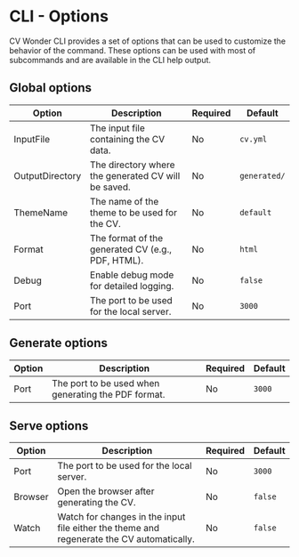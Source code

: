 # CLI - Options

CV Wonder CLI provides a set of options that can be used to customize the behavior of the command. These options can be used with most of subcommands and are available in the CLI help output.

## Global options

| Option | Description | Required | Default |
|--------|-------------|----------|---------|
| InputFile | The input file containing the CV data. | No | `cv.yml` |
| OutputDirectory | The directory where the generated CV will be saved. | No | `generated/` |
| ThemeName | The name of the theme to be used for the CV. | No | `default` |
| Format | The format of the generated CV (e.g., PDF, HTML). | No | `html` |
| Debug | Enable debug mode for detailed logging. | No | `false` |
| Port | The port to be used for the local server. | No | `3000` |

## Generate options

| Option | Description | Required | Default |
|--------|-------------|----------|---------|
| Port | The port to be used when generating the PDF format. | No | `3000` |

## Serve options

| Option | Description | Required | Default |
|--------|-------------|----------|---------|
| Port | The port to be used for the local server. | No | `3000` |
| Browser | Open the browser after generating the CV. | No | `false` |
| Watch | Watch for changes in the input file either the theme and regenerate the CV automatically. | No | `false` |
